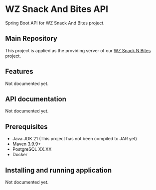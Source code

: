 # WZ Snack And Bites API

Spring Boot API for WZ Snack And Bites project.

## Main Repository

This project is applied as the providing server of our [WZ Snack N Bites](https://github.com/vianneynara/wz-snack-n-bites) project.

## Features

Not documented yet.

## API documentation

Not documented yet.

## Prerequisites

- Java JDK 21 (This project has not been compiled to JAR yet)
- Maven 3.9.9+
- PostgreSQL XX.XX
- Docker

## Installing and running application

Not documented yet.